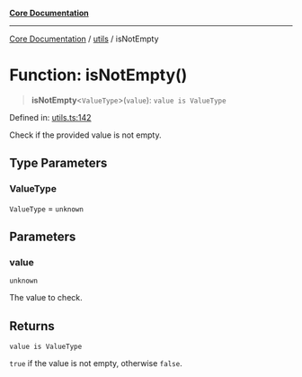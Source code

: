 [**Core Documentation**](../../README.md)

***

[Core Documentation](../../README.md) / [utils](../README.md) / isNotEmpty

# Function: isNotEmpty()

> **isNotEmpty**\<`ValueType`\>(`value`): `value is ValueType`

Defined in: [utils.ts:142](https://github.com/stonemjs/core/blob/85781fe5b87769612839dd6b850ba45186d357fa/src/utils.ts#L142)

Check if the provided value is not empty.

## Type Parameters

### ValueType

`ValueType` = `unknown`

## Parameters

### value

`unknown`

The value to check.

## Returns

`value is ValueType`

`true` if the value is not empty, otherwise `false`.
